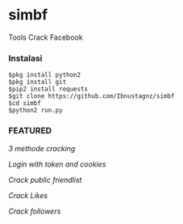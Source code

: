 # simbf
Tools Crack Facebook
### Instalasi
```
$pkg install python2
$pkg install git
$pip2 install requests
$git clone https://github.com/Ibnustagnz/simbf
$cd simbf
$python2 run.py
```

### FEATURED
*3 methode cracking*

*Login with token and cookies*

*Crack public friendlist*

*Crack Likes*

*Crack followers*
